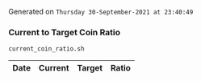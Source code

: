 Generated on `Thursday 30-September-2021 at 23:40:49`

### Current to Target Coin Ratio
`current_coin_ratio.sh`

Date|Current|Target|Ratio
---|---|---|---
